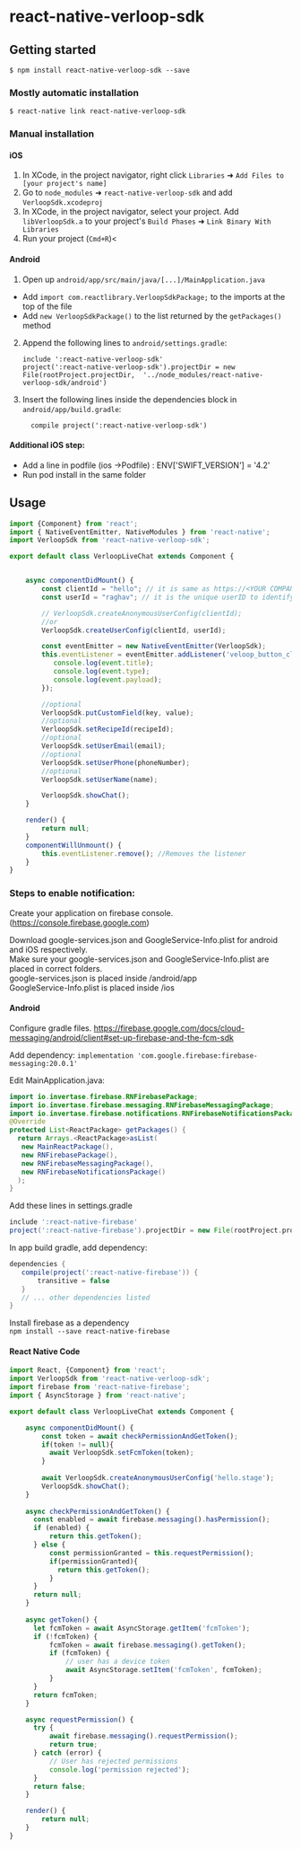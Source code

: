 # react-native-verloop-sdk

## Getting started

`$ npm install react-native-verloop-sdk --save`

### Mostly automatic installation

`$ react-native link react-native-verloop-sdk`

### Manual installation


#### iOS

1. In XCode, in the project navigator, right click `Libraries` ➜ `Add Files to [your project's name]`
2. Go to `node_modules` ➜ `react-native-verloop-sdk` and add `VerloopSdk.xcodeproj`
3. In XCode, in the project navigator, select your project. Add `libVerloopSdk.a` to your project's `Build Phases` ➜ `Link Binary With Libraries`
4. Run your project (`Cmd+R`)<

#### Android

1. Open up `android/app/src/main/java/[...]/MainApplication.java`
  - Add `import com.reactlibrary.VerloopSdkPackage;` to the imports at the top of the file
  - Add `new VerloopSdkPackage()` to the list returned by the `getPackages()` method
2. Append the following lines to `android/settings.gradle`:
  	```
  	include ':react-native-verloop-sdk'
  	project(':react-native-verloop-sdk').projectDir = new File(rootProject.projectDir, 	'../node_modules/react-native-verloop-sdk/android')
  	```
3. Insert the following lines inside the dependencies block in `android/app/build.gradle`:
  	```
      compile project(':react-native-verloop-sdk')
  	```

#### Additional iOS step:

* Add a line in podfile (ios ->Podfile) : ENV['SWIFT_VERSION'] = '4.2'
* Run pod install in the same folder

## Usage
```javascript
import {Component} from 'react';
import { NativeEventEmitter, NativeModules } from 'react-native';
import VerloopSdk from 'react-native-verloop-sdk';

export default class VerloopLiveChat extends Component {


    async componentDidMount() {
        const clientId = "hello"; // it is same as https://<YOUR COMPANY ID>.verloop.io
        const userId = "raghav"; // it is the unique userID to identify all the chats for this user

        // VerloopSdk.createAnonymousUserConfig(clientId);
        //or
        VerloopSdk.createUserConfig(clientId, userId);

        const eventEmitter = new NativeEventEmitter(VerloopSdk);
        this.eventListener = eventEmitter.addListener('veloop_button_clicked', (event) => {
           console.log(event.title);
           console.log(event.type);
           console.log(event.payload);
        });

        //optional
        VerloopSdk.putCustomField(key, value);
        //optional
        VerloopSdk.setRecipeId(recipeId);
        //optional
        VerloopSdk.setUserEmail(email);
        //optional
        VerloopSdk.setUserPhone(phoneNumber);
        //optional
        VerloopSdk.setUserName(name);

        VerloopSdk.showChat();
    }

    render() {
        return null;
    }
    componentWillUnmount() {
        this.eventListener.remove(); //Removes the listener
    }
}
```

### Steps to enable notification:

Create your application on firebase console. (https://console.firebase.google.com)

Download google-services.json and GoogleService-Info.plist for android and iOS respectively.\
Make sure your google-services.json and GoogleService-Info.plist are placed in correct folders.\
google-services.json is placed inside <YOUR-PROJECT>/android/app\
GoogleService-Info.plist is placed inside <YOUR-PROJECT>/ios
  
#### Android
Configure gradle files. https://firebase.google.com/docs/cloud-messaging/android/client#set-up-firebase-and-the-fcm-sdk

Add dependency:
`implementation 'com.google.firebase:firebase-messaging:20.0.1'`

Edit MainApplication.java:
```java
import io.invertase.firebase.RNFirebasePackage;
import io.invertase.firebase.messaging.RNFirebaseMessagingPackage;                       
import io.invertase.firebase.notifications.RNFirebaseNotificationsPackage;
@Override
protected List<ReactPackage> getPackages() {
  return Arrays.<ReactPackage>asList(
   new MainReactPackage(),
   new RNFirebasePackage(),
   new RNFirebaseMessagingPackage(),
   new RNFirebaseNotificationsPackage()
  );                               
}
```

Add these lines in settings.gradle
```gradle
include ':react-native-firebase'                       
project(':react-native-firebase').projectDir = new File(rootProject.projectDir, '../node_modules/react-native-firebase/android')
```
In app build gradle, add dependency:
```gradle
dependencies {
   compile(project(':react-native-firebase')) {   
       transitive = false
   }
   // ... other dependencies listed
}
```

Install firebase as a dependency\
`npm install --save react-native-firebase`

#### React Native Code
```typescript
import React, {Component} from 'react';
import VerloopSdk from 'react-native-verloop-sdk';
import firebase from 'react-native-firebase';
import { AsyncStorage } from 'react-native';

export default class VerloopLiveChat extends Component {

    async componentDidMount() {
        const token = await checkPermissionAndGetToken();
        if(token != null){
          await VerloopSdk.setFcmToken(token);
        }
          
        await VerloopSdk.createAnonymousUserConfig('hello.stage');
        VerloopSdk.showChat();
    }
   
    async checkPermissionAndGetToken() {
      const enabled = await firebase.messaging().hasPermission();
      if (enabled) {
          return this.getToken();
      } else {
          const permissionGranted = this.requestPermission();
          if(permissionGranted){
            return this.getToken();
          }
      }
      return null;
    }
    
    async getToken() {
      let fcmToken = await AsyncStorage.getItem('fcmToken');
      if (!fcmToken) {
          fcmToken = await firebase.messaging().getToken();
          if (fcmToken) {
              // user has a device token
              await AsyncStorage.setItem('fcmToken', fcmToken);
          }
      }
      return fcmToken;
    }

    async requestPermission() {
      try {
          await firebase.messaging().requestPermission();
          return true;
      } catch (error) {
          // User has rejected permissions
          console.log('permission rejected');
      }
      return false;
    }

    render() {
        return null;
    }
}
```
